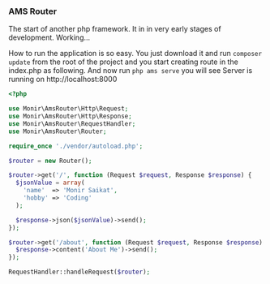 ### AMS Router

The start of another php framework. It in in very early stages of development. Working...

How to run the application is so easy. You just download it and run `composer update` from the root of the project and you start creating route in the index.php as following. And now run `php ams serve` you will see Server is running on http://localhost:8000
```php
<?php

use Monir\AmsRouter\Http\Request;
use Monir\AmsRouter\Http\Response;
use Monir\AmsRouter\RequestHandler;
use Monir\AmsRouter\Router;

require_once './vendor/autoload.php';

$router = new Router();

$router->get('/', function (Request $request, Response $response) {
  $jsonValue = array(
    'name'  => 'Monir Saikat',
    'hobby' => 'Coding'
  );

  $response->json($jsonValue)->send();
});

$router->get('/about', function (Request $request, Response $response) {
  $response->content('About Me')->send();
});

RequestHandler::handleRequest($router);

``` 